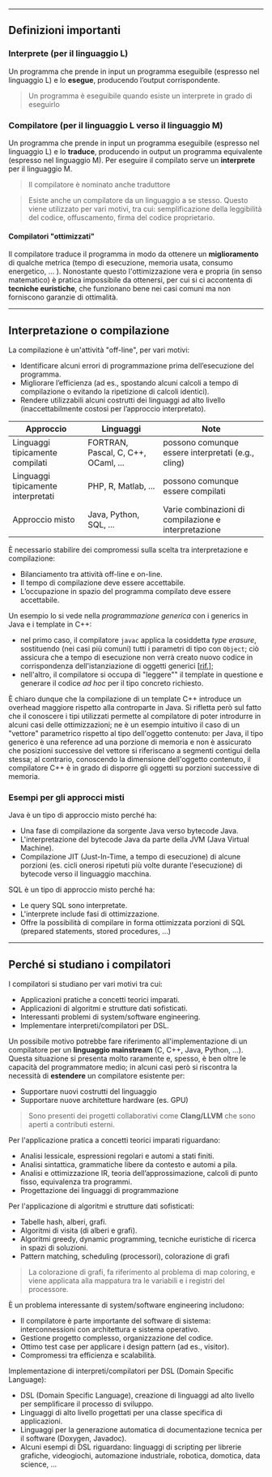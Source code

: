 
```table-of-contents
```
---


## Definizioni importanti


### Interprete (per il linguaggio L)

Un programma che prende in input un programma eseguibile (espresso nel linguaggio L) e lo **esegue**, producendo l’output corrispondente.

> Un programma è eseguibile quando esiste un interprete in grado di eseguirlo

### Compilatore (per il linguaggio L verso il linguaggio M)

Un programma che prende in input un programma eseguibile (espresso nel linguaggio L) e lo **traduce**, producendo in output un programma equivalente (espresso nel linguaggio M). Per eseguire il compilato serve un **interprete** per il linguaggio M.

> Il compilatore è nominato anche traduttore

> Esiste anche un compilatore da un linguaggio a se stesso. Questo viene utilizzato per vari motivi, tra cui: semplificazione della leggibilità del codice, offuscamento, firma del codice proprietario.

#### Compilatori "ottimizzati"

Il compilatore traduce il programma in modo da ottenere un **miglioramento** di qualche metrica (tempo di esecuzione, memoria usata, consumo energetico, ... ). Nonostante questo l'ottimizzazione vera e propria (in senso matematico) è pratica impossibile da ottenersi, per cui si ci accontenta di **tecniche euristiche**, che funzionano bene nei casi comuni ma non forniscono garanzie di ottimalità.

---

## Interpretazione o compilazione

La compilazione è un'attività "off-line", per vari motivi:
- Identificare alcuni errori di programmazione prima dell’esecuzione del programma.
- Migliorare l’efficienza (ad es., spostando alcuni calcoli a tempo di compilazione o evitando la ripetizione di calcoli identici).
- Rendere utilizzabili alcuni costrutti dei linguaggi ad alto livello (inaccettabilmente costosi per l’approccio interpretato).

| Approccio                          | Linguaggi                           | Note                                                 |
| ---------------------------------- | ----------------------------------- | ---------------------------------------------------- |
| Linguaggi tipicamente compilati    | FORTRAN, Pascal, C, C++, OCaml, ... | possono comunque essere interpretati (e.g., cling)   |
| Linguaggi tipicamente interpretati | PHP, R, Matlab, ...                 | possono comunque essere compilati                    |
| Approccio misto                    | Java, Python, SQL, ...              | Varie combinazioni di compilazione e interpretazione |

È necessario stabilire dei compromessi sulla scelta tra interpretazione e compilazione:
- Bilanciamento tra attività off-line e on-line.
- Il tempo di compilazione deve essere accettabile.
- L’occupazione in spazio del programma compilato deve essere accettabile.

Un esempio lo si vede nella _programmazione generica_ con i generics in Java e i template in C++:
- nel primo caso, il compilatore `javac` applica la cosiddetta *type erasure*, sostituendo (nei casi più comuni) tutti i parametri di tipo con `Object`; ciò assicura che a tempo di esecuzione non verrà creato nuovo codice in corrispondenza dell'istanziazione di oggetti generici [[rif.](https://docs.oracle.com/javase/tutorial/java/generics/erasure.html)];
- nell'altro, il compilatore si occupa di "leggere"" il template in questione e generare il codice _ad hoc_ per il tipo concreto richiesto.

È chiaro dunque che la compilazione di un template C++ introduce un overhead maggiore rispetto alla controparte in Java. Si rifletta però sul fatto che il conoscere i tipi utilizzati permette al compilatore di poter introdurre in alcuni casi delle ottimizzazioni; ne è un esempio intuitivo il caso di un "vettore" parametrico rispetto al tipo dell'oggetto contenuto: per Java, il tipo generico è una reference ad una porzione di memoria e non è assicurato che posizioni successive del vettore si riferiscano a segmenti contigui della stessa; al contrario, conoscendo la dimensione dell'oggetto contenuto, il compilatore C++ è in grado di disporre gli oggetti su porzioni successive di memoria.

### Esempi per gli approcci misti

Java è un tipo di approccio misto perché ha:
- Una fase di compilazione da sorgente Java verso bytecode Java.
- L'interpretazione del bytecode Java da parte della JVM (Java Virtual Machine).
- Compilazione JIT (Just-In-Time, a tempo di esecuzione) di alcune porzioni (es. cicli onerosi ripetuti più volte durante l'esecuzione) di bytecode verso il linguaggio macchina.

SQL è un tipo di approccio misto perché ha:
- Le query SQL sono interpretate.
- L'interprete include fasi di ottimizzazione.
- Offre la possibilità di compilare in forma ottimizzata porzioni di SQL (prepared statements, stored procedures, ...)

---

## Perché si studiano i compilatori

I compilatori si studiano per vari motivi tra cui:
- Applicazioni pratiche a concetti teorici imparati.
- Applicazioni di algoritmi e strutture dati sofisticati.
- Interessanti problemi di system/software engineering.
- Implementare interpreti/compilatori per DSL.


Un possibile motivo potrebbe fare riferimento all'implementazione di un compilatore per un **linguaggio mainstream** (C, C++, Java, Python, ...). Questa situazione si presenta molto raramente e, spesso, è ben oltre le capacità del programmatore medio; in alcuni casi però si riscontra la necessità di **estendere** un compilatore esistente per:
- Supportare nuovi costrutti del linguaggio
- Supportare nuove architetture hardware (es. GPU)

> Sono presenti dei progetti collaborativi come **Clang/LLVM** che sono aperti a contributi esterni.

Per l'applicazione pratica a concetti teorici imparati riguardano:
- Analisi lessicale, espressioni regolari e automi a stati finiti.
- Analisi sintattica, grammatiche libere da contesto e automi a pila.
- Analisi e ottimizzazione IR, teoria dell’approssimazione, calcoli di punto fisso, equivalenza tra programmi.
- Progettazione dei linguaggi di programmazione


Per l'applicazione di algoritmi e strutture dati sofisticati:
- Tabelle hash, alberi, grafi.
- Algoritmi di visita (di alberi e grafi).
- Algoritmi greedy, dynamic programming, tecniche euristiche di ricerca in spazi di soluzioni.
- Pattern matching, scheduling (processori), colorazione di grafi

> La colorazione di grafi, fa riferimento al problema di map coloring, e viene applicata alla mappatura tra le variabili e i registri del processore. 


È un problema interessante di system/software engineering includono:
- Il compilatore è parte importante del software di sistema: interconnessioni con architettura e sistema operativo.
- Gestione progetto complesso, organizzazione del codice.
- Ottimo test case per applicare i design pattern (ad es., visitor).
- Compromessi tra efficienza e scalabilità.


Implementazione di interpreti/compilatori per DSL (Domain Specific Language):
- DSL (Domain Specific Language), creazione di linguaggi ad alto livello per semplificare il processo di sviluppo.
- Linguaggi di alto livello progettati per una classe specifica di applicazioni.
- Linguaggi per la generazione automatica di documentazione tecnica per il software (Doxygen, Javadoc).
- Alcuni esempi di DSL riguardano: linguaggi di scripting per librerie grafiche, videogiochi, automazione industriale, robotica, domotica, data science, ...

